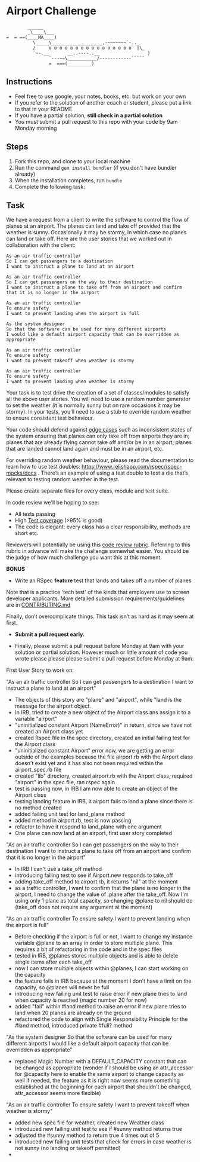 Airport Challenge
=================

```
        ______
        _\____\___
=  = ==(____MA____)
          \_____\___________________,-~~~~~~~`-.._
          /     o o o o o o o o o o o o o o o o  |\_
          `~-.__       __..----..__                  )
                `---~~\___________/------------`````
                =  ===(_________)

```

Instructions
---------

* Feel free to use google, your notes, books, etc. but work on your own
* If you refer to the solution of another coach or student, please put a link to that in your README
* If you have a partial solution, **still check in a partial solution**
* You must submit a pull request to this repo with your code by 9am Monday morning

Steps
-------

1. Fork this repo, and clone to your local machine
2. Run the command `gem install bundler` (if you don't have bundler already)
3. When the installation completes, run `bundle`
4. Complete the following task:

Task
-----

We have a request from a client to write the software to control the flow of planes at an airport. The planes can land and take off provided that the weather is sunny. Occasionally it may be stormy, in which case no planes can land or take off.  Here are the user stories that we worked out in collaboration with the client:

```
As an air traffic controller 
So I can get passengers to a destination 
I want to instruct a plane to land at an airport

As an air traffic controller 
So I can get passengers on the way to their destination 
I want to instruct a plane to take off from an airport and confirm that it is no longer in the airport

As an air traffic controller 
To ensure safety 
I want to prevent landing when the airport is full 

As the system designer
So that the software can be used for many different airports
I would like a default airport capacity that can be overridden as appropriate

As an air traffic controller 
To ensure safety 
I want to prevent takeoff when weather is stormy 

As an air traffic controller 
To ensure safety 
I want to prevent landing when weather is stormy 
```

Your task is to test drive the creation of a set of classes/modules to satisfy all the above user stories. You will need to use a random number generator to set the weather (it is normally sunny but on rare occasions it may be stormy). In your tests, you'll need to use a stub to override random weather to ensure consistent test behaviour.

Your code should defend against [edge cases](http://programmers.stackexchange.com/questions/125587/what-are-the-difference-between-an-edge-case-a-corner-case-a-base-case-and-a-b) such as inconsistent states of the system ensuring that planes can only take off from airports they are in; planes that are already flying cannot take off and/or be in an airport; planes that are landed cannot land again and must be in an airport, etc.

For overriding random weather behaviour, please read the documentation to learn how to use test doubles: https://www.relishapp.com/rspec/rspec-mocks/docs . There’s an example of using a test double to test a die that’s relevant to testing random weather in the test.

Please create separate files for every class, module and test suite.

In code review we'll be hoping to see:

* All tests passing
* High [Test coverage](https://github.com/makersacademy/course/blob/main/pills/test_coverage.md) (>95% is good)
* The code is elegant: every class has a clear responsibility, methods are short etc. 

Reviewers will potentially be using this [code review rubric](docs/review.md).  Referring to this rubric in advance will make the challenge somewhat easier.  You should be the judge of how much challenge you want this at this moment.

**BONUS**

* Write an RSpec **feature** test that lands and takes off a number of planes

Note that is a practice 'tech test' of the kinds that employers use to screen developer applicants.  More detailed submission requirements/guidelines are in [CONTRIBUTING.md](CONTRIBUTING.md)

Finally, don’t overcomplicate things. This task isn’t as hard as it may seem at first.

* **Submit a pull request early.**

* Finally, please submit a pull request before Monday at 9am with your solution or partial solution.  However much or little amount of code you wrote please please please submit a pull request before Monday at 9am.


First User Story to work on:

"As an air traffic controller 
So I can get passengers to a destination 
I want to instruct a plane to land at an airport"

- The objects of this story are "plane" and "airport", while "land is the message for the airport object.
- In IRB, tried to create a new object of the Airport class ans assign it to a variable "airport"
- "uninitialized constant Airport (NameError)" in return, since we have not created an Airport class yet
- created Rspec file in the spec directory, created an initial failing test for the Airport class
- "uninitialized constant Airport" error now, we are getting an error outside of the examples because the file airport.rb with the Airport class doesn't exist yet and it has also not been required within the airport_spec.rb file
- created "lib" directory, created airport.rb with the Airport class, required "airport" in the spec file, ran rspec again
- test is passing now, in IRB I am now able to create an object of the Airport class
- testing landing feature in IRB, it airport fails to land a plane since there is no method created
- added failing unit test for land_plane method
- added method in airport.rb, test is now passing
- refactor to have it respond to land_plane with one argument
- One plane can now land at an airport, first user story completed

"As an air traffic controller 
So I can get passengers on the way to their destination 
I want to instruct a plane to take off from an airport and confirm that it is no longer in the airport"

- In IRB I can't use a take_off method
- introducing failing test to see if Airport.new responds to take_off
- adding take_off method to airport.rb, it returns "nil" at the moment
- as a traffic controller, I want to confirm that the plane is no longer in the airport, I need to change the value of :plane after the take_off. Now I'm using only 1 plane as total capacity, so changing @plane to nil should do (take_off does not require any argument at the moment)

"As an air traffic controller 
To ensure safety 
I want to prevent landing when the airport is full"

- Before checking if the airport is full or not, I want to change my instance variable @plane to an array in order to store multiple plane. This requires a bit of refactoring in the code and in the spec files
- tested in IRB, @planes stores multiple objects and is able to delete single items after each take_off
- now I can store multiple objects within @planes, I can start working on the capacity
- the feature fails in IRB because at the moment I don't have a limit on the capacity, so @planes will never be full
- introducing new failing unit test to raise error if new plane tries to land when capacity is reached (magic number 20 for now)
- added "fail" within #land method to raise an error if new plane tries to land when 20 planes are already on the ground
- refactored the code to align with Single Responsibility Principle for the #land method, introduced private #full? method

"As the system designer
So that the software can be used for many different airports
I would like a default airport capacity that can be overridden as appropriate"

- replaced Magic Number with a DEFAULT_CAPACITY constant that can be changed as appropriate (wonder if I should be using an attr_accessor for @capacity here to enable the same airport to change capacity as well if needed, the feature as it is right now seems more something established at the beginning for each airport that shouldn't be changed, attr_accessor seems more flexible)

"As an air traffic controller 
To ensure safety 
I want to prevent takeoff when weather is stormy"

- added new spec file for weather, created new Weather class
- introduced new failing unit test to see if #sunny method returns true
- adjusted the #sunny method to return true 4 times out of 5
- introduced new failing unit tests that check for errors in case weather is not sunny (no landing or takeoff permitted)
-